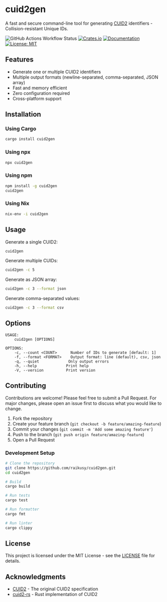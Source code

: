 # cuid2gen

A fast and secure command-line tool for generating [CUID2](https://github.com/paralleldrive/cuid2) identifiers - Collision-resistant Unique IDs.

![GitHub Actions Workflow Status](https://img.shields.io/github/actions/workflow/status/raikusy/cuid2gen/ci.yml)
[![Crates.io](https://img.shields.io/crates/v/cuid2gen.svg)](https://crates.io/crates/cuid2gen)
[![Documentation](https://docs.rs/cuid2gen/badge.svg)](https://docs.rs/cuid2gen)
[![License: MIT](https://img.shields.io/badge/License-MIT-yellow.svg)](https://opensource.org/licenses/MIT)

## Features

- Generate one or multiple CUID2 identifiers
- Multiple output formats (newline-separated, comma-separated, JSON array)
- Fast and memory efficient
- Zero configuration required
- Cross-platform support

## Installation

### Using Cargo

```bash
cargo install cuid2gen
```

### Using npx

```bash
npx cuid2gen
```

### Using npm

```bash
npm install -g cuid2gen
cuid2gen
```

### Using Nix

```bash
nix-env -i cuid2gen
```

## Usage

Generate a single CUID2:

```bash
cuid2gen
```

Generate multiple CUIDs:

```bash
cuid2gen -c 5
```

Generate as JSON array:

```bash
cuid2gen -c 3 --format json
```

Generate comma-separated values:

```bash
cuid2gen -c 3 --format csv
```

## Options

```
USAGE:
    cuid2gen [OPTIONS]

OPTIONS:
    -c, --count <COUNT>      Number of IDs to generate [default: 1]
    -f, --format <FORMAT>    Output format: line (default), csv, json
    -q, --quiet             Only output errors
    -h, --help             Print help
    -V, --version          Print version
```

## Contributing

Contributions are welcome! Please feel free to submit a Pull Request. For major changes, please open an issue first to discuss what you would like to change.

1. Fork the repository
2. Create your feature branch (`git checkout -b feature/amazing-feature`)
3. Commit your changes (`git commit -m 'Add some amazing feature'`)
4. Push to the branch (`git push origin feature/amazing-feature`)
5. Open a Pull Request

### Development Setup

```bash
# Clone the repository
git clone https://github.com/raikusy/cuid2gen.git
cd cuid2gen

# Build
cargo build

# Run tests
cargo test

# Run formatter
cargo fmt

# Run linter
cargo clippy
```

## License

This project is licensed under the MIT License - see the [LICENSE](LICENSE) file for details.

## Acknowledgments

- [CUID2](https://github.com/paralleldrive/cuid2) - The original CUID2 specification
- [cuid2-rs](https://github.com/mplanchard/cuid2-rs) - Rust implementation of CUID2
